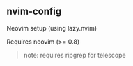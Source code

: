 ## nvim-config

Neovim setup (using lazy.nvim)

Requires neovim (>= 0.8)

> note: requires ripgrep for telescope
